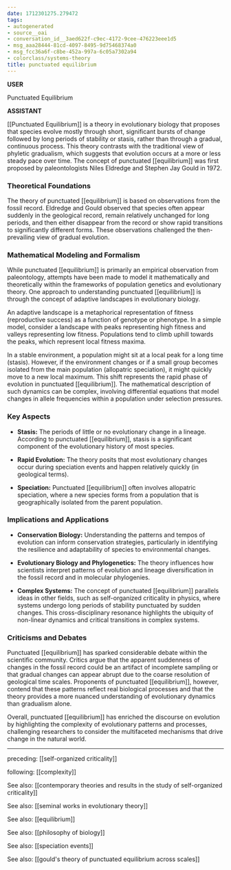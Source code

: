 ```yaml
---
date: 1712301275.279472
tags:
- autogenerated
- source__oai
- conversation_id__3aed622f-c9ec-4172-9cee-476223eee1d5
- msg_aaa28444-81cd-4097-8495-9d75468374a0
- msg_fcc36a6f-c8be-452a-997a-6c05a7302a94
- colorclass/systems-theory
title: punctuated equilibrium
---
```


**USER**

Punctuated Equilibrium


**ASSISTANT**

[[Punctuated Equilibrium]] is a theory in evolutionary biology that proposes that species evolve mostly through short, significant bursts of change followed by long periods of stability or stasis, rather than through a gradual, continuous process. This theory contrasts with the traditional view of phyletic gradualism, which suggests that evolution occurs at a more or less steady pace over time. The concept of punctuated [[equilibrium]] was first proposed by paleontologists Niles Eldredge and Stephen Jay Gould in 1972.

### Theoretical Foundations

The theory of punctuated [[equilibrium]] is based on observations from the fossil record. Eldredge and Gould observed that species often appear suddenly in the geological record, remain relatively unchanged for long periods, and then either disappear from the record or show rapid transitions to significantly different forms. These observations challenged the then-prevailing view of gradual evolution.

### Mathematical Modeling and Formalism

While punctuated [[equilibrium]] is primarily an empirical observation from paleontology, attempts have been made to model it mathematically and theoretically within the frameworks of population genetics and evolutionary theory. One approach to understanding punctuated [[equilibrium]] is through the concept of adaptive landscapes in evolutionary biology.

An adaptive landscape is a metaphorical representation of fitness (reproductive success) as a function of genotype or phenotype. In a simple model, consider a landscape with peaks representing high fitness and valleys representing low fitness. Populations tend to climb uphill towards the peaks, which represent local fitness maxima.

In a stable environment, a population might sit at a local peak for a long time (stasis). However, if the environment changes or if a small group becomes isolated from the main population (allopatric speciation), it might quickly move to a new local maximum. This shift represents the rapid phase of evolution in punctuated [[equilibrium]]. The mathematical description of such dynamics can be complex, involving differential equations that model changes in allele frequencies within a population under selection pressures.

### Key Aspects

- **Stasis:** The periods of little or no evolutionary change in a lineage. According to punctuated [[equilibrium]], stasis is a significant component of the evolutionary history of most species.
  
- **Rapid Evolution:** The theory posits that most evolutionary changes occur during speciation events and happen relatively quickly (in geological terms).

- **Speciation:** Punctuated [[equilibrium]] often involves allopatric speciation, where a new species forms from a population that is geographically isolated from the parent population.

### Implications and Applications

- **Conservation Biology:** Understanding the patterns and tempos of evolution can inform conservation strategies, particularly in identifying the resilience and adaptability of species to environmental changes.
  
- **Evolutionary Biology and Phylogenetics:** The theory influences how scientists interpret patterns of evolution and lineage diversification in the fossil record and in molecular phylogenies.

- **Complex Systems:** The concept of punctuated [[equilibrium]] parallels ideas in other fields, such as self-organized criticality in physics, where systems undergo long periods of stability punctuated by sudden changes. This cross-disciplinary resonance highlights the ubiquity of non-linear dynamics and critical transitions in complex systems.

### Criticisms and Debates

Punctuated [[equilibrium]] has sparked considerable debate within the scientific community. Critics argue that the apparent suddenness of changes in the fossil record could be an artifact of incomplete sampling or that gradual changes can appear abrupt due to the coarse resolution of geological time scales. Proponents of punctuated [[equilibrium]], however, contend that these patterns reflect real biological processes and that the theory provides a more nuanced understanding of evolutionary dynamics than gradualism alone.

Overall, punctuated [[equilibrium]] has enriched the discourse on evolution by highlighting the complexity of evolutionary patterns and processes, challenging researchers to consider the multifaceted mechanisms that drive change in the natural world.


---

preceding: [[self-organized criticality]]  


following: [[complexity]]

See also: [[contemporary theories and results in the study of self-organized criticality]]


See also: [[seminal works in evolutionary theory]]


See also: [[equilibrium]]


See also: [[philosophy of biology]]


See also: [[speciation events]]


See also: [[gould's theory of punctuated equilibrium across scales]]